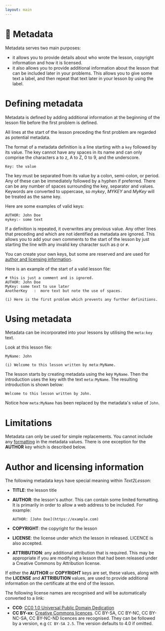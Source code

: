 ```yaml
---
layout: main
---
```


# 📝 Metadata

Metadata serves two main purposes:

- it allows you to provide details about who wrote the lesson, copyright information and how it is licensed.
- it also allows you to provide additional information about the lesson that can be included later in your problems. This allows you to give some text a label, and then repeat that text later in your lesson by using the label.

# Defining metadata

Metadata is defined by adding additional information at the beginning of the
lesson file before the first problem is defined.

All lines at the start of the lesson preceding the first problem are regarded as
potential metadata.

The format of a metadata definition is a line starting with a `key` followed by
its value. The key cannot have any spaces in its name and can only comprise the
characters a to z, A to Z, 0 to 9, and the underscore.

`Key: the value`

The key must be separated from its value by a colon, semi-colon, or period. Any
of these can be immediately followed by a hyphen if preferred. There can be any
number of spaces surrounding the key, separator and values. Keywords are
converted to uppercase, so _mykey_, _MYKEY_ and _MyKey_ will be treated as the
same key.

Here are some examples of valid keys:

```
AUTHOR: John Doe
mykey:- some text
```

If a definition is repeated, it overwrites any previous value. Any other lines
that preceding and which are not identified as metadata are ignored. This allows
you to add your own comments to the start of the lesson by just starting the line
with any invalid key character such as `@` or `#`.

You can create your own keys, but some are reserved and are used for [author and licensing information](#author-and-licensing-information).

Here is an example of the start of a valid lesson file:

```
# this is just a comment and is ignored.
AUTHOR: John Doe
MyKey: some text to use later
AnotherKey   :  more text but note the use of spaces.

(i) Here is the first problem which prevents any further definitions.
```

# Using metadata

Metadata can be incorporated into your lessons by utilising the `meta:key` text.

Look at this lesson file:

```
MyName: John

(i) Welcome to this lesson written by meta:MyName.
```

The lesson starts by creating metadata using the key `MyName`. Then the
introduction uses the key with the text `meta:MyName`. The resulting introduction
is shown below:

```
Welcome to this lesson written by John.
```

Notice how `meta:MyName` has been replaced by the metadata's value of `John`.

# Limitations

Metadata can only be used for simple replacements. You cannot include any
[formatting](../formatting/format-text.md) in the metadata values. There is one
exception for the **AUTHOR** key which is described below.

# Author and licensing information

The following metadata keys have special meaning within _Text2Lesson_:

- **TITLE**: the lesson title
- **AUTHOR**: the lesson's author. This can contain some limited formatting. It is
  primarily in order to allow a web address to be included. For example:

  `AUTHOR: [John Doe](https://example.com)`

- **COPYRIGHT**: the copyright for the lesson
- **LICENSE**: the license under which the lesson in released. LICENCE is also accepted.
- **ATTRIBUTION**: any additional attribution that is required. This may be appropriate if you are modifying a lesson that had been released under a Creative Commons by Attribution license.

If either the **AUTHOR** or **COPYRIGHT** keys are set, these values, along with the **LICENSE** and **ATTRIBUTION** values, are used to provide additional information on the certificate at the end of the lesson.

The following license names are recognised and will be automatically converted to a link:

- **CC0**: [CC0 1.0 Universal Public Domain Dedication](https://creativecommons.org/publicdomain/zero/1.0/)
- **CC BY-xx**: [Creative Commons licences](https://creativecommons.org/licenses/). CC BY-SA, CC BY-NC, CC BY-NC-SA, CC BY-NC-ND licences are recognised. They can be followed by a version, e.g `CC BY-SA 2.5`. The version defaults to 4.0 if omitted.
